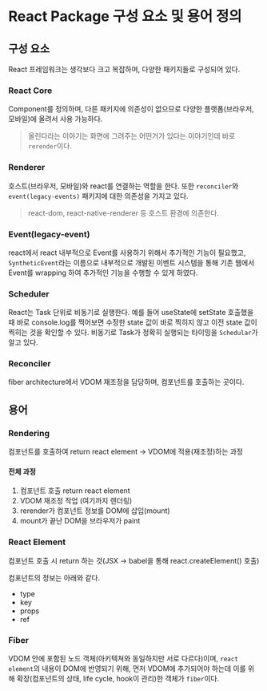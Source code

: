 # React Package 구성 요소 및 용어 정의

## 구성 요소

React 프레임워크는 생각보다 크고 복잡하며, 다양한 패키지들로 구성되어 있다.

### React Core

Component를 정의하며, 다른 패키지에 의존성이 없으므로 다양한 플랫폼(브라우저, 모바일)에 올려서 사용 가능하다.

> 올린다라는 이야기는 화면에 그려주는 어떤거가 있다는 이야기인데 바로 `rerender`이다.

### Renderer

호스트(브라우저, 모바일)와 react를 연결하는 역할을 한다. 또한 `reconciler`와 `event(legacy-events)` 패키지에 대한 의존성을 가지고 있다.

> react-dom, react-native-renderer 등 호스트 환경에 의존한다.

### Event(legacy-event)

react에서 react 내부적으로 Event를 사용하기 위해서 추가적인 기능이 필요했고, `SyntheticEvent`라는 이름으로 내부적으로 개발된 이벤트 시스템을 통해 기존 웹에서 Event를 wrapping 하여 추가적인 기능을 수행할 수 있게 하였다.

### Scheduler

React는 Task 단위로 비동기로 실행한다. 예를 들어 useState에 setState 호출했을 때 바로 console.log를 찍어보면 수정한 state 값이 바로 찍히지 않고 이전 state 값이 찍히는 것을 확인할 수 있다. 비동기로 Task가 정확히 실행되는 타이밍을 `Schedular`가 알고 있다.

### Reconciler

fiber architecture에서 VDOM 재조정을 담당하며, 컴포넌트를 호출하는 곳이다.

## 용어

### Rendering

컴포넌트를 호출하여 return react element -> VDOM에 적용(재조정)하는 과정

#### 전체 과정

1. 컴포넌트 호출 return react element
2. VDOM 재조정 작업 (여기까지 렌더링)
3. rerender가 컴포넌트 정보를 DOM에 삽입(mount)
4. mount가 끝난 DOM을 브라우저가 paint

### React Element

컴포넌트 호출 시 return 하는 것(JSX -> babel을 통해 react.createElement() 호출)

컴포넌트의 정보는 아래와 같다.

- type
- key
- props
- ref

### Fiber

VDOM 안에 포함된 노드 객체(아키텍쳐와 동일하지만 서로 다르다)이며, `react element`의 내용이 DOM에 반영되기 위해, 먼저 VDOM에 추가되어야 하는데 이를 위해 확장(컴포넌트의 상태, life cycle, hook이 관리)한 객체가 `fiber`이다.
